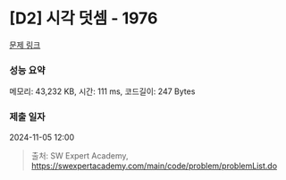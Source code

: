# [D2] 시각 덧셈 - 1976 

[문제 링크](https://swexpertacademy.com/main/code/problem/problemDetail.do?contestProbId=AV5PttaaAZIDFAUq) 

### 성능 요약

메모리: 43,232 KB, 시간: 111 ms, 코드길이: 247 Bytes

### 제출 일자

2024-11-05 12:00



> 출처: SW Expert Academy, https://swexpertacademy.com/main/code/problem/problemList.do